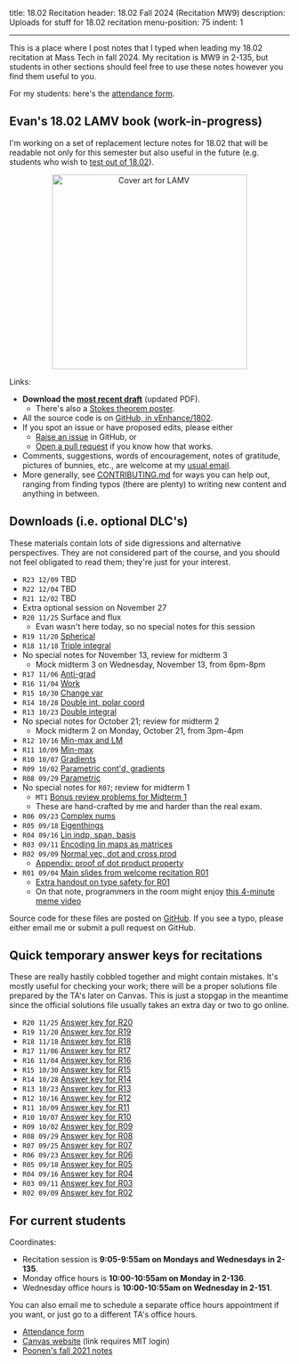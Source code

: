 title: 18.02 Recitation
header: 18.02 Fall 2024 (Recitation MW9)
description: Uploads for stuff for 18.02 recitation
menu-position: 75
indent: 1

---

This is a place where I post notes that I typed
when leading my 18.02 recitation at Mass Tech in fall 2024.
My recitation is MW9 in 2-135, but students in other sections
should feel free to use these notes however you find them useful to you.

For my students: here's the [attendance form](https://forms.gle/mmbC8q7jwiw9MBgw5).

## Evan's 18.02 LAMV book (work-in-progress)

I'm working on a set of replacement lecture notes for 18.02 that will be
readable not only for this semester but also useful in the future
(e.g. students who wish to [test out of 18.02](https://math.mit.edu/academics/undergrad/first/advanced.php)).

<div style="text-align:center;">
<a href="https://web.evanchen.cc/textbooks/lamv-cover-art.png">
<img src="https://web.evanchen.cc/textbooks/sm-lamv-cover-art.png" width="350" alt="Cover art for LAMV" />
</a>
</div>

Links:

- **Download the [most recent draft](/textbooks/lamv.pdf)** (updated PDF).
  - There's also a [Stokes theorem poster](/textbooks/poster-stokes.pdf).
- All the source code is on [GitHub, in vEnhance/1802][github].
- If you spot an issue or have proposed edits, please either
  - [Raise an issue](https://github.com/vEnhance/1802/issues) in GitHub, or
  - [Open a pull request](https://github.com/vEnhance/1802/pulls) if you know how that works.
- Comments, suggestions, words of encouragement, notes of gratitude,
  pictures of bunnies, etc., are welcome at my [usual email](contact.html).
- More generally, see [CONTRIBUTING.md](https://github.com/vEnhance/1802/blob/main/CONTRIBUTING.md)
  for ways you can help out, ranging from finding typos (there are plenty)
  to writing new content and anything in between.

## Downloads (i.e. optional DLC's)

These materials contain lots of side digressions and alternative perspectives.
They are not considered part of the course,
and you should not feel obligated to read them; they're just for your interest.

- `R23 12/09` TBD
- `R22 12/04` TBD
- `R21 12/02` TBD
- Extra optional session on November 27
- `R20 11/25` Surface and flux
  - Evan wasn't here today, so no special notes for this session
- `R19 11/20` [Spherical](/upload/1802/r19.pdf)
- `R18 11/18` [Triple integral](/upload/1802/r18.pdf)
- No special notes for November 13, review for midterm 3
  - Mock midterm 3 on Wednesday, November 13, from 6pm-8pm
- `R17 11/06` [Anti-grad](/upload/1802/r17.pdf)
- `R16 11/04` [Work](/upload/1802/r16.pdf)
- `R15 10/30` [Change var](/upload/1802/r15.pdf)
- `R14 10/28` [Double int, polar coord](/upload/1802/r14.pdf)
- `R13 10/23` [Double integral](/upload/1802/r13.pdf)
- No special notes for October 21; review for midterm 2
  - Mock midterm 2 on Monday, October 21, from 3pm-4pm
- `R12 10/16` [Min-max and LM](/upload/1802/r12.pdf)
- `R11 10/09` [Min-max](/upload/1802/r11.pdf)
- `R10 10/07` [Gradients](/upload/1802/r10.pdf)
- `R09 10/02` [Parametric cont'd, gradients](/upload/1802/r09.pdf)
- `R08 09/29` [Parametric](/upload/1802/r08.pdf)
- No special notes for `R07`; review for midterm 1
  - `MT1` [Bonus review problems for Midterm 1](/upload/1802/bonus1.pdf)
  - These are hand-crafted by me and harder than the real exam.
- `R06 09/23` [Complex nums](/upload/1802/r06.pdf)
- `R05 09/18` [Eigenthings](/upload/1802/r05.pdf)
- `R04 09/16` [Lin indp, span, basis](/upload/1802/r04.pdf)
- `R03 09/11` [Encoding lin maps as matrices](/upload/1802/r03.pdf)
- `R02 09/09` [Normal vec, dot and cross prod](/upload/1802/r02.pdf)
  - [Appendix: proof of dot product property](/upload/1802/dotpf.pdf)
- `R01 09/04` [Main slides from welcome recitation R01](/upload/1802/welcome-slides.pdf)
  - [Extra handout on type safety for R01](/upload/1802/tsafe-1802.pdf)
  - On that note, programmers in the room might enjoy
    [this 4-minute meme video](https://www.destroyallsoftware.com/talks/wat)

Source code for these files are posted on [GitHub][github].
If you see a typo, please either email me or submit a pull request on GitHub.

## Quick temporary answer keys for recitations

These are really hastily cobbled together and might contain mistakes.
It's mostly useful for checking your work;
there will be a proper solutions file prepared by the TA's later on Canvas.
This is just a stopgap in the meantime since the official solutions
file usually takes an extra day or two to go online.

- `R20 11/25` [Answer key for R20](/upload/1802/r20s.pdf)
- `R19 11/20` [Answer key for R19](/upload/1802/r19s.pdf)
- `R18 11/18` [Answer key for R18](/upload/1802/r18s.pdf)
- `R17 11/06` [Answer key for R17](/upload/1802/r17s.pdf)
- `R16 11/04` [Answer key for R16](/upload/1802/r16s.pdf)
- `R15 10/30` [Answer key for R15](/upload/1802/r15s.pdf)
- `R14 10/28` [Answer key for R14](/upload/1802/r14s.pdf)
- `R13 10/23` [Answer key for R13](/upload/1802/r13s.pdf)
- `R12 10/16` [Answer key for R12](/upload/1802/r12s.pdf)
- `R11 10/09` [Answer key for R11](/upload/1802/r11s.pdf)
- `R10 10/07` [Answer key for R10](/upload/1802/r10s.pdf)
- `R09 10/02` [Answer key for R09](/upload/1802/r09s.pdf)
- `R08 09/29` [Answer key for R08](/upload/1802/r08s.pdf)
- `R07 09/25` [Answer key for R07](/upload/1802/r07s.pdf)
- `R06 09/23` [Answer key for R06](/upload/1802/r06s.pdf)
- `R05 09/18` [Answer key for R05](/upload/1802/r05s.pdf)
- `R04 09/16` [Answer key for R04](/upload/1802/r04s.pdf)
- `R03 09/11` [Answer key for R03](/upload/1802/r03s.pdf)
- `R02 09/09` [Answer key for R02](/upload/1802/r02s.pdf)

## For current students

Coordinates:

- Recitation session is **9:05-9:55am on Mondays and Wednesdays in 2-135**.
- Monday office hours is **10:00-10:55am on Monday in 2-136**.
- Wednesday office hours is **10:00-10:55am on Wednesday in 2-151**.

You can also email me to schedule a separate office hours appointment
if you want, or just go to a different TA's office hours.

- [Attendance form](https://forms.gle/mmbC8q7jwiw9MBgw5)
- [Canvas website](https://canvas.mit.edu/courses/27148/modules) (link requires MIT login)
- [Poonen's fall 2021 notes](https://math.mit.edu/~poonen/notes02.pdf)

[github]: https://github.com/vEnhance/1802
